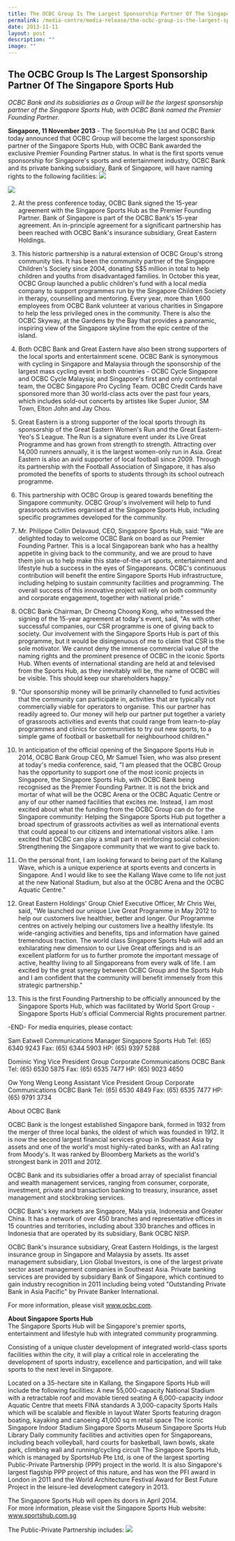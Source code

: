 ```yaml
---
title: The OCBC Group Is The Largest Sponsorship Partner Of The Singapore Sports Hub
permalink: /media-centre/media-release/the-ocbc-group-is-the-largest-sponsorship-partner-of-the-ss-hub/
date: 2013-11-11
layout: post
description: ""
image: ""
---
```

## **The OCBC Group Is The Largest Sponsorship Partner Of The Singapore Sports Hub**

*OCBC Bank and its subsidiaries as a Group will be the largest sponsorship partner of the Singapore Sports Hub, with OCBC Bank named the Premier Founding Partner.*

**Singapore, 11 November 2013** - The SportsHub Pte Ltd and OCBC Bank today announced that OCBC Group will become the largest sponsorship partner of the Singapore Sports Hub, with OCBC Bank awarded the exclusive Premier Founding Partner status. In what is the first sports venue sponsorship for Singapore's sports and entertainment industry, OCBC Bank and its private banking subsidiary, Bank of Singapore, will have naming rights to the following facilities:
![](/images/Media%20Centre/Media%20Release/2013/Nov/OCBCGROUPISTHELARGESTSPONSORSHIPPARTNEROFSINGAPORESPORTSHUBMainPar0051Imagegif.gif)

![](/images/Media%20Centre/Media%20Release/2013/Nov/OCBCGROUPISTHELARGESTSPONSORSHIPPARTNEROFSINGAPORESPORTSHUBMainPar0047Imagegif.gif)
	
2. At the press conference today, OCBC Bank signed the 15-year agreement with the Singapore Sports Hub as the Premier Founding Partner. Bank of Singapore is part of the OCBC Bank's 15-year agreement. An in-principle agreement for a significant partnership has been reached with OCBC Bank's insurance subsidiary, Great Eastern Holdings.

3. This historic partnership is a natural extension of OCBC Group's strong community ties. It has been the community partner of the Singapore Children's Society since 2004, donating S$5 million in total to help children and youths from disadvantaged families. In October this year, OCBC Group launched a public children's fund with a local media company to support programmes run by the Singapore Children Society in therapy, counselling and mentoring. Every year, more than 1,600 employees from OCBC Bank volunteer at various charities in Singapore to help the less privileged ones in the community. There is also the OCBC Skyway, at the Gardens by the Bay that provides a panoramic, inspiring view of the Singapore skyline from the epic centre of the island.

4. Both OCBC Bank and Great Eastern have also been strong supporters of the local sports and entertainment scene. OCBC Bank is synonymous with cycling in Singapore and Malaysia through the sponsorship of the largest mass cycling event in both countries - OCBC Cycle Singapore and OCBC Cycle Malaysia; and Singapore's first and only continental team, the OCBC Singapore Pro Cycling Team. OCBC Credit Cards have sponsored more than 30 world-class acts over the past four years, which includes sold-out concerts by artistes like Super Junior, SM Town, Elton John and Jay Chou.

5. Great Eastern is a strong supporter of the local sports through its sponsorship of the Great Eastern Women's Run and the Great Eastern-Yeo's S League. The Run is a signature event under its Live Great Programme and has grown from strength to strength. Attracting over 14,000 runners annually, it is the largest women-only run in Asia. Great Eastern is also an avid supporter of local football since 2009. Through its partnership with the Football Association of Singapore, it has also promoted the benefits of sports to students through its school outreach programme.

6. This partnership with OCBC Group is geared towards benefiting the Singapore community. OCBC Group's involvement will help to fund grassroots activities organised at the Singapore Sports Hub, including specific programmes developed for the community.

7. Mr. Philippe Collin Delavaud, CEO, Singapore Sports Hub, said: "We are delighted today to welcome OCBC Bank on board as our Premier Founding Partner. This is a local Singaporean bank who has a healthy appetite in giving back to the community, and we are proud to have them join us to help make this state-of-the-art sports, entertainment and lifestyle hub a success in the eyes of Singaporeans. OCBC's continuous contribution will benefit the entire Singapore Sports Hub infrastructure, including helping to sustain community facilities and programming. The overall success of this innovative project will rely on both community and corporate engagement, together with national pride."

8. OCBC Bank Chairman, Dr Cheong Choong Kong, who witnessed the signing of the 15-year agreement at today's event, said, "As with other successful companies, our CSR programme is one of giving back to society. Our involvement with the Singapore Sports Hub is part of this programme, but it would be disingenuous of me to claim that CSR is the sole motivator. We cannot deny the immense commercial value of the naming rights and the prominent presence of OCBC in the iconic Sports Hub. When events of international standing are held at and televised from the Sports Hub, as they inevitably will be, the name of OCBC will be visible. This should keep our shareholders happy."

9. "Our sponsorship money will be primarily channelled to fund activities that the community can participate in, activities that are typically not commercially viable for operators to organise. This our partner has readily agreed to. Our money will help our partner put together a variety of grassroots activities and events that could range from learn-to-play programmes and clinics for communities to try out new sports, to a simple game of football or basketball for neighbourhood children."

10. In anticipation of the official opening of the Singapore Sports Hub in 2014, OCBC Bank Group CEO, Mr Samuel Tsien, who was also present at today's media conference, said, "I am pleased that the OCBC Group has the opportunity to support one of the most iconic projects in Singapore, the Singapore Sports Hub, with OCBC Bank being recognised as the Premier Founding Partner. It is not the brick and mortar of what will be the OCBC Arena or the OCBC Aquatic Centre or any of our other named facilities that excites me. Instead, I am most excited about what the funding from the OCBC Group can do for the Singapore community: Helping the Singapore Sports Hub put together a broad spectrum of grassroots activities as well as international events that could appeal to our citizens and international visitors alike. I am excited that OCBC can play a small part in reinforcing social cohesion: Strengthening the Singapore community that we want to give back to.

11. On the personal front, I am looking forward to being part of the Kallang Wave, which is a unique experience at sports events and concerts in Singapore. And I would like to see the Kallang Wave come to life not just at the new National Stadium, but also at the OCBC Arena and the OCBC Aquatic Centre."

12. Great Eastern Holdings' Group Chief Executive Officer, Mr Chris Wei, said, "We launched our unique Live Great Programme in May 2012 to help our customers live healthier, better and longer. Our Programme centres on actively helping our customers live a healthy lifestyle. Its wide-ranging activities and benefits, tips and information have gained tremendous traction. The world class Singapore Sports Hub will add an exhilarating new dimension to our Live Great offerings and is an excellent platform for us to further promote the important message of active, healthy living to all Singaporeans from every walk of life. I am excited by the great synergy between OCBC Group and the Sports Hub and I am confident that the community will benefit immensely from this strategic partnership."

13. This is the first Founding Partnership to be officially announced by the Singapore Sports Hub, which was facilitated by World Sport Group - Singapore Sports Hub's official Commercial Rights procurement partner.

-END-
For media enquiries, please contact:

Sam Eatwell
Communications Manager 
Singapore Sports Hub
Tel: (65) 6340 9243
Fax: (65) 6344 5903
HP: (65) 9397 5288

Dominic Ying
Vice President
Group Corporate Communications
OCBC Bank
Tel: (65) 6530 5875
Fax: (65) 6535 7477
HP: (65) 9023 4650

Ow Yong Weng Leong
Assistant Vice President
Group Corporate Communications
OCBC Bank
Tel: (65) 6530 4849
Fax: (65) 6535 7477
HP: (65) 9791 3734

About OCBC Bank

OCBC Bank is the longest established Singapore bank, formed in 1932 from the merger of three local banks, the oldest of which was founded in 1912. It is now the second largest financial services group in Southeast Asia by assets and one of the world's most highly-rated banks, with an Aa1 rating from Moody's. It was ranked by Bloomberg Markets as the world's strongest bank in 2011 and 2012.

OCBC Bank and its subsidiaries offer a broad array of specialist financial and wealth management services, ranging from consumer, corporate, investment, private and transaction banking to treasury, insurance, asset management and stockbroking services.

OCBC Bank's key markets are Singapore, Mala ysia, Indonesia and Greater China. It has a network of over 450 branches and representative offices in 15 countries and territories, including about 330 branches and offices in Indonesia that are operated by its subsidiary, Bank OCBC NISP.

OCBC Bank's insurance subsidiary, Great Eastern Holdings, is the largest insurance group in Singapore and Malaysia by assets. Its asset management subsidiary, Lion Global Investors, is one of the largest private sector asset management companies in Southeast Asia. Private banking services are provided by subsidiary Bank of Singapore, which continued to gain industry recognition in 2011 including being voted "Outstanding Private Bank in Asia Pacific" by Private Banker International.

For more information, please visit www.ocbc.com.

**About Singapore Sports Hub**
<br>
The Singapore Sports Hub will be Singapore's premier sports, entertainment and lifestyle hub with integrated community programming.

Consisting of a unique cluster development of integrated world-class sports facilities within the city, it will play a critical role in accelerating the development of sports industry, excellence and participation, and will take sports to the next level in Singapore.

Located on a 35-hectare site in Kallang, the Singapore Sports Hub will include the following facilities:
A new 55,000-capacity National Stadium with a retractable roof and movable tiered seating
A 6,000-capacity indoor Aquatic Centre that meets FINA standards
A 3,000-capacity Sports Halls which will be scalable and flexible in layout
Water Sports featuring dragon boating, kayaking and canoeing
41,000 sq m retail space
The iconic Singapore Indoor Stadium
Singapore Sports Museum
Singapore Sports Hub Library
Daily community facilities and activities open for Singaporeans, including beach volleyball, hard courts for basketball, lawn bowls, skate park, climbing wall and running/cycling circuit
The Singapore Sports Hub, which is managed by SportsHub Pte Ltd, is one of the largest sporting Public-Private Partnership (PPP) project in the world. It is also Singapore's largest flagship PPP project of this nature, and has won the PFI award in London in 2011 and the World Architecture Festival Award for Best Future Project in the leisure-led development category in 2013.

The Singapore Sports Hub will open its doors in April 2014.
<br>
For more information, please visit the Singapore Sports Hub website: www.sportshub.com.sg

The Public-Private Partnership includes:
![](/images/Media%20Centre/Media%20Release/2013/Nov/FIRSTEVERTRICONTINGENTCEREMONYKICKSOFFTEAMSINGAPOREMAJORGAMESJOURNEYMainPar0064Imagegif.gif)